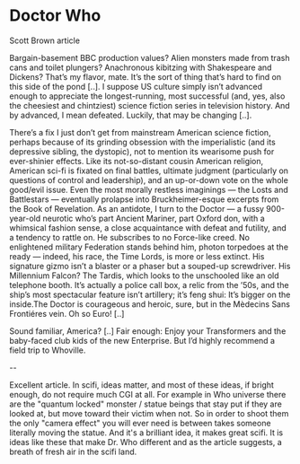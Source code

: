 # Doctor Who

Scott Brown article

Bargain-basement BBC production values? Alien monsters made from trash cans and toilet plungers? Anachronous kibitzing with Shakespeare and Dickens? That’s my flavor, mate. It’s the sort of thing that’s hard to find on this side of the pond [..]. I suppose US culture simply isn’t advanced enough to appreciate the longest-running, most successful (and, yes, also the cheesiest and chintziest) science fiction series in television history. And by advanced, I mean defeated. Luckily, that may be changing [..].

There’s a fix I just don’t get from mainstream American science fiction, perhaps because of its grinding obsession with the imperialistic (and its depressive sibling, the dystopic), not to mention its wearisome push for ever-shinier effects. Like its not-so-distant cousin American religion, American sci-fi is fixated on final battles, ultimate judgment (particularly on questions of control and leadership), and an up-or-down vote on the whole good/evil issue. Even the most morally restless imaginings — the Losts and Battlestars — eventually prolapse into Bruckheimer-esque excerpts from the Book of Revelation. As an antidote, I turn to the Doctor — a fussy 900-year-old neurotic who’s part Ancient Mariner, part Oxford don, with a whimsical fashion sense, a close acquaintance with defeat and futility, and a tendency to rattle on. He subscribes to no Force-like creed. No enlightened military Federation stands behind him, photon torpedoes at the ready — indeed, his race, the Time Lords, is more or less extinct. His signature gizmo isn’t a blaster or a phaser but a souped-up screwdriver. His Millennium Falcon? The Tardis, which looks to the unschooled like an old telephone booth. It’s actually a police call box, a relic from the ’50s, and the ship’s most spectacular feature isn’t artillery; it’s feng shui: It’s bigger on the inside.The Doctor is courageous and heroic, sure, but in the Mèdecins Sans Frontiéres vein. Oh so Euro! [..]

Sound familiar, America? [..] Fair enough: Enjoy your Transformers and the baby-faced club kids of the new Enterprise. But I’d highly recommend a field trip to Whoville.

--

Excellent article. In scifi, ideas matter, and most of these ideas, if bright enough, do not require much CGI at all. For example in Who universe there are the "quantum locked" monster / statue beings that stay put if they are looked at, but move toward their victim when not. So in order to shoot them the only "camera effect" you will ever need is between takes someone literally moving the statue. And it's a brilliant idea, it makes great scifi. It is ideas like these that make Dr. Who different and as the article suggests, a breath of fresh air in the scifi land.
